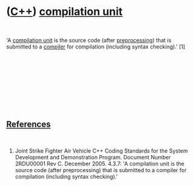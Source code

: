



 

 

 

 

 

([C++](Cpp.md)) [compilation unit](CppCompilationUnit.md)
===========================================================

 

'A [compilation unit](CppCompilationUnit.md) is the source code (after
[preprocessing](CppPreprocessor.md)) that is submitted to a
[compiler](CppCompiler.md) for compilation (including syntax
checking).' \[1\]

 

 

 

 

 

[References](CppReferences.md)
-------------------------------

 

1.  Joint Strike Fighter Air Vehicle C++ Coding Standards for the System
    Development and Demonstration Program. Document Number 2RDU00001
    Rev C. December 2005. 4.3.7: 'A compilation unit is the source code
    (after preprocessing) that is submitted to a compiler for
    compilation (including syntax checking).'

 

 

 

 

 





 



